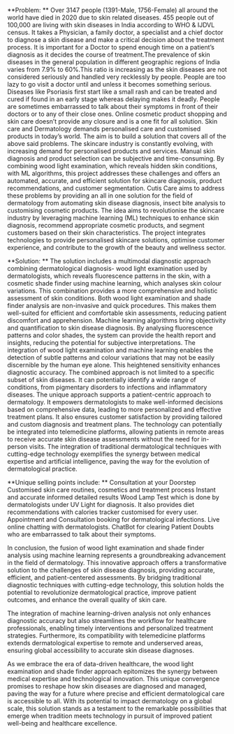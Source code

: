 **Problem:
**
Over 3147 people (1391-Male, 1756-Female) all around the world have died in 2020 due to skin related diseases. 455 people out of 100,000 are living with skin diseases in India according to WHO & IJDVL census. It takes a Physician, a family doctor, a specialist and a chief doctor to diagnose a skin disease and make a critical decision about the treatment process. It is important for a Doctor to spend enough time on a patient’s diagnosis as it decides the course of treatment.The prevalence of skin diseases in the general population in different geographic regions of India varies from 7.9% to 60%.This ratio is increasing as the skin diseases are not considered seriously and handled very recklessly by people. People are too lazy to go visit a doctor until and unless it becomes something serious. Diseases like Psoriasis first start like a small rash and can be treated and cured if found in an early stage whereas delaying makes it deadly. People are sometimes embarrassed to talk about their symptoms in front of their doctors or to any of their close ones. Online cosmetic product shopping and skin care doesn’t provide any closure and is a one fit for all solution. Skin care and Dermatology demands personalised care and customised products in today’s world. The aim is to build a solution that covers all of the above said problems. The skincare industry is constantly evolving, with increasing demand for personalised products and services. Manual skin diagnosis and product selection can be subjective and time-consuming. By combining wood light examination, which reveals hidden skin conditions, with ML algorithms, this project addresses these challenges and offers an automated, accurate, and efficient solution for skincare diagnosis, product recommendations, and customer segmentation. Cutis Care aims to address these problems by providing an all in one solution for the field of dermatology from automating skin disease diagnosis, insect bite analysis to customising cosmetic products. The idea aims to revolutionise the skincare industry by leveraging machine learning (ML) techniques to enhance skin diagnosis, recommend appropriate cosmetic products, and segment customers based on their skin characteristics. The project integrates technologies to provide personalised skincare solutions, optimise customer experience, and contribute to the growth of the beauty and wellness sector.

**Solution:
**
The solution includes a multimodal diagnostic approach combining dermatological diagnosis- wood light examination used by dermatologists, which reveals fluorescence patterns in the skin, with a cosmetic shade finder using machine learning, which analyses skin colour variations. This combination provides a more comprehensive and holistic assessment of skin conditions. Both wood light examination and shade finder analysis are non-invasive and quick procedures. This makes them well-suited for efficient and comfortable skin assessments, reducing patient discomfort and apprehension. Machine learning algorithms bring objectivity and quantification to skin disease diagnosis. By analysing fluorescence patterns and color shades, the system can provide the health report and insights, reducing the potential for subjective interpretations. The integration of wood light examination and machine learning enables the detection of subtle patterns and colour variations that may not be easily discernible by the human eye alone. This heightened sensitivity enhances diagnostic accuracy. The combined approach is not limited to a specific subset of skin diseases. It can potentially identify a wide range of conditions, from pigmentary disorders to infections and inflammatory diseases. The unique approach supports a patient-centric approach to dermatology. It empowers dermatologists to make well-informed decisions based on comprehensive data, leading to more personalized and effective treatment plans. It also ensures customer satisfaction by providing tailored and custom diagnosis and treatment plans. The technology can potentially be integrated into telemedicine platforms, allowing patients in remote areas to receive accurate skin disease assessments without the need for in-person visits. The integration of traditional dermatological techniques with cutting-edge technology exemplifies the synergy between medical expertise and artificial intelligence, paving the way for the evolution of dermatological practice.

**Unique selling points include:
**
Consultation at your Doorstep
Customised skin care routines, cosmetics and treatment process
Instant and accurate informed detailed results
Wood Lamp Test which is done by dermatologists under UV Light for diagnosis.
It also provides diet recommendations with calories tracker customised for every user.
Appointment and Consultation booking for dermatological infections.
Live online chatting with dermatologists.
ChatBot for clearing Patient Doubts who are embarrassed to talk about their symptoms.


In conclusion, the fusion of wood light examination and shade finder analysis using machine learning represents a groundbreaking advancement in the field of dermatology. This innovative approach offers a transformative solution to the challenges of skin disease diagnosis, providing accurate, efficient, and patient-centered assessments. By bridging traditional diagnostic techniques with cutting-edge technology, this solution holds the potential to revolutionize dermatological practice, improve patient outcomes, and enhance the overall quality of skin care.

The integration of machine learning-driven analysis not only enhances diagnostic accuracy but also streamlines the workflow for healthcare professionals, enabling timely interventions and personalized treatment strategies. Furthermore, its compatibility with telemedicine platforms extends dermatological expertise to remote and underserved areas, ensuring global accessibility to accurate skin disease diagnoses.

As we embrace the era of data-driven healthcare, the wood light examination and shade finder approach epitomizes the synergy between medical expertise and technological innovation. This unique convergence promises to reshape how skin diseases are diagnosed and managed, paving the way for a future where precise and efficient dermatological care is accessible to all. With its potential to impact dermatology on a global scale, this solution stands as a testament to the remarkable possibilities that emerge when tradition meets technology in pursuit of improved patient well-being and healthcare excellence.
